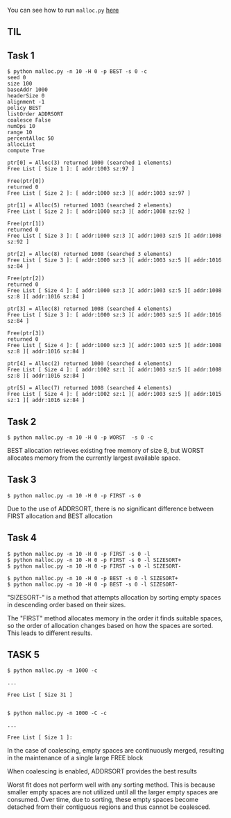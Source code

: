 You can see how to run `malloc.py` [here](https://github.com/remzi-arpacidusseau/ostep-homework/tree/master/vm-freespace)

## TIL

## Task 1

```shell
$ python malloc.py -n 10 -H 0 -p BEST -s 0 -c
seed 0
size 100
baseAddr 1000
headerSize 0
alignment -1
policy BEST
listOrder ADDRSORT
coalesce False
numOps 10
range 10
percentAlloc 50
allocList 
compute True

ptr[0] = Alloc(3) returned 1000 (searched 1 elements)
Free List [ Size 1 ]: [ addr:1003 sz:97 ]

Free(ptr[0])
returned 0
Free List [ Size 2 ]: [ addr:1000 sz:3 ][ addr:1003 sz:97 ]

ptr[1] = Alloc(5) returned 1003 (searched 2 elements)
Free List [ Size 2 ]: [ addr:1000 sz:3 ][ addr:1008 sz:92 ]

Free(ptr[1])
returned 0
Free List [ Size 3 ]: [ addr:1000 sz:3 ][ addr:1003 sz:5 ][ addr:1008 sz:92 ]

ptr[2] = Alloc(8) returned 1008 (searched 3 elements)
Free List [ Size 3 ]: [ addr:1000 sz:3 ][ addr:1003 sz:5 ][ addr:1016 sz:84 ]

Free(ptr[2])
returned 0
Free List [ Size 4 ]: [ addr:1000 sz:3 ][ addr:1003 sz:5 ][ addr:1008 sz:8 ][ addr:1016 sz:84 ]

ptr[3] = Alloc(8) returned 1008 (searched 4 elements)
Free List [ Size 3 ]: [ addr:1000 sz:3 ][ addr:1003 sz:5 ][ addr:1016 sz:84 ]

Free(ptr[3])
returned 0
Free List [ Size 4 ]: [ addr:1000 sz:3 ][ addr:1003 sz:5 ][ addr:1008 sz:8 ][ addr:1016 sz:84 ]

ptr[4] = Alloc(2) returned 1000 (searched 4 elements)
Free List [ Size 4 ]: [ addr:1002 sz:1 ][ addr:1003 sz:5 ][ addr:1008 sz:8 ][ addr:1016 sz:84 ]

ptr[5] = Alloc(7) returned 1008 (searched 4 elements)
Free List [ Size 4 ]: [ addr:1002 sz:1 ][ addr:1003 sz:5 ][ addr:1015 sz:1 ][ addr:1016 sz:84 ]
```

## Task 2

```shell
$ python malloc.py -n 10 -H 0 -p WORST  -s 0 -c
```

BEST allocation retrieves existing free memory of size 8, but WORST allocates memory from the currently largest available space.


## Task 3

```shell
$ python malloc.py -n 10 -H 0 -p FIRST -s 0
```

Due to the use of ADDRSORT, there is no significant difference between FIRST allocation and BEST allocation

## Task 4

```shell
$ python malloc.py -n 10 -H 0 -p FIRST -s 0 -l
$ python malloc.py -n 10 -H 0 -p FIRST -s 0 -l SIZESORT+
$ python malloc.py -n 10 -H 0 -p FIRST -s 0 -l SIZESORT-

$ python malloc.py -n 10 -H 0 -p BEST -s 0 -l SIZESORT+
$ python malloc.py -n 10 -H 0 -p BEST -s 0 -l SIZESORT-
```

"SIZESORT-" is a method that attempts allocation by sorting empty spaces in descending order based on their sizes.

The "FIRST" method allocates memory in the order it finds suitable spaces, so the order of allocation changes based on how the spaces are sorted. This leads to different results.


## TASK 5


```shell
$ python malloc.py -n 1000 -c

...

Free List [ Size 31 ]


$ python malloc.py -n 1000 -C -c

...

Free List [ Size 1 ]: 
```

In the case of coalescing, empty spaces are continuously merged, resulting in the maintenance of a single large FREE block

When coalescing is enabled, ADDRSORT provides the best results

Worst fit does not perform well with any sorting method. This is because smaller empty spaces are not utilized until all the larger empty spaces are consumed. Over time, due to sorting, these empty spaces become detached from their contiguous regions and thus cannot be coalesced.